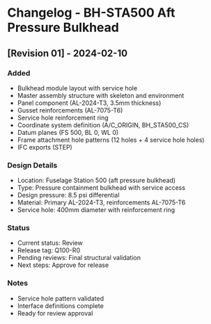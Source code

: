 # Changelog - BH-STA500 Aft Pressure Bulkhead

## [Revision 01] - 2024-02-10

### Added
- Bulkhead module layout with service hole
- Master assembly structure with skeleton and environment
- Panel component (AL-2024-T3, 3.5mm thickness)
- Gusset reinforcements (AL-7075-T6)
- Service hole reinforcement ring
- Coordinate system definition (A/C_ORIGIN, BH_STA500_CS)
- Datum planes (FS 500, BL 0, WL 0)
- Frame attachment hole patterns (12 holes + 4 service hole holes)
- IFC exports (STEP)

### Design Details
- Location: Fuselage Station 500 (aft pressure bulkhead)
- Type: Pressure containment bulkhead with service access
- Design pressure: 8.5 psi differential
- Material: Primary AL-2024-T3, reinforcements AL-7075-T6
- Service hole: 400mm diameter with reinforcement ring

### Status
- Current status: Review
- Release tag: Q100-R0
- Pending reviews: Final structural validation
- Next steps: Approve for release

### Notes
- Service hole pattern validated
- Interface definitions complete
- Ready for review approval
